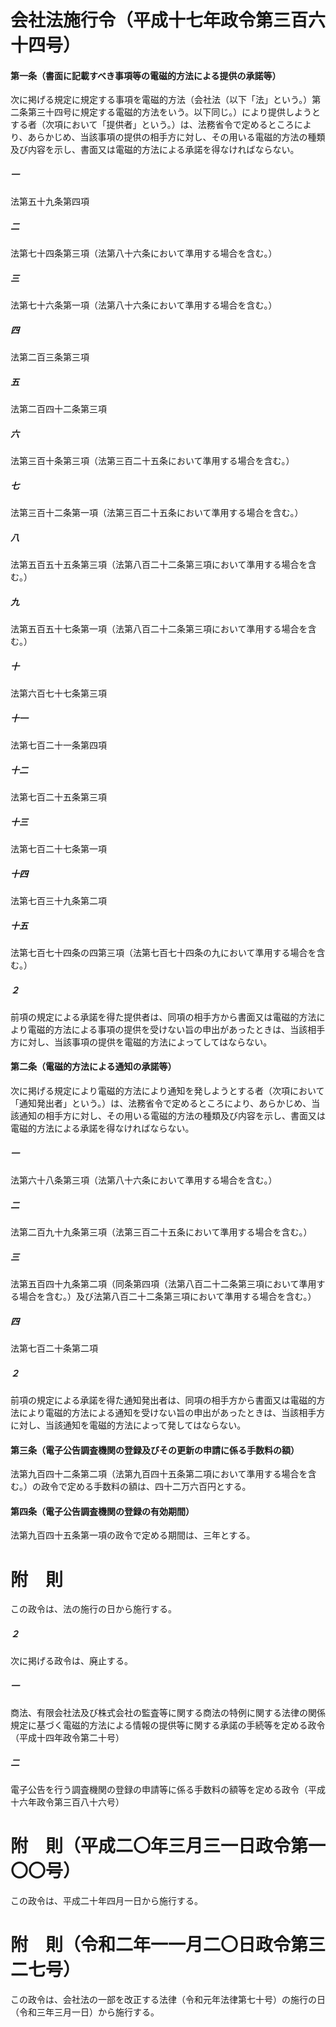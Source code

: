 # 会社法施行令（平成十七年政令第三百六十四号）
#### 第一条（書面に記載すべき事項等の電磁的方法による提供の承諾等）
次に掲げる規定に規定する事項を電磁的方法（会社法（以下「法」という。）第二条第三十四号に規定する電磁的方法をいう。以下同じ。）により提供しようとする者（次項において「提供者」という。）は、法務省令で定めるところにより、あらかじめ、当該事項の提供の相手方に対し、その用いる電磁的方法の種類及び内容を示し、書面又は電磁的方法による承諾を得なければならない。
##### 一
法第五十九条第四項
##### 二
法第七十四条第三項（法第八十六条において準用する場合を含む。）
##### 三
法第七十六条第一項（法第八十六条において準用する場合を含む。）
##### 四
法第二百三条第三項
##### 五
法第二百四十二条第三項
##### 六
法第三百十条第三項（法第三百二十五条において準用する場合を含む。）
##### 七
法第三百十二条第一項（法第三百二十五条において準用する場合を含む。）
##### 八
法第五百五十五条第三項（法第八百二十二条第三項において準用する場合を含む。）
##### 九
法第五百五十七条第一項（法第八百二十二条第三項において準用する場合を含む。）
##### 十
法第六百七十七条第三項
##### 十一
法第七百二十一条第四項
##### 十二
法第七百二十五条第三項
##### 十三
法第七百二十七条第一項
##### 十四
法第七百三十九条第二項
##### 十五
法第七百七十四条の四第三項（法第七百七十四条の九において準用する場合を含む。）
##### ２
前項の規定による承諾を得た提供者は、同項の相手方から書面又は電磁的方法により電磁的方法による事項の提供を受けない旨の申出があったときは、当該相手方に対し、当該事項の提供を電磁的方法によってしてはならない。
#### 第二条（電磁的方法による通知の承諾等）
次に掲げる規定により電磁的方法により通知を発しようとする者（次項において「通知発出者」という。）は、法務省令で定めるところにより、あらかじめ、当該通知の相手方に対し、その用いる電磁的方法の種類及び内容を示し、書面又は電磁的方法による承諾を得なければならない。
##### 一
法第六十八条第三項（法第八十六条において準用する場合を含む。）
##### 二
法第二百九十九条第三項（法第三百二十五条において準用する場合を含む。）
##### 三
法第五百四十九条第二項（同条第四項（法第八百二十二条第三項において準用する場合を含む。）及び法第八百二十二条第三項において準用する場合を含む。）
##### 四
法第七百二十条第二項
##### ２
前項の規定による承諾を得た通知発出者は、同項の相手方から書面又は電磁的方法により電磁的方法による通知を受けない旨の申出があったときは、当該相手方に対し、当該通知を電磁的方法によって発してはならない。
#### 第三条（電子公告調査機関の登録及びその更新の申請に係る手数料の額）
法第九百四十二条第二項（法第九百四十五条第二項において準用する場合を含む。）の政令で定める手数料の額は、四十二万六百円とする。
#### 第四条（電子公告調査機関の登録の有効期間）
法第九百四十五条第一項の政令で定める期間は、三年とする。
# 附　則
この政令は、法の施行の日から施行する。
##### ２
次に掲げる政令は、廃止する。
##### 一
商法、有限会社法及び株式会社の監査等に関する商法の特例に関する法律の関係規定に基づく電磁的方法による情報の提供等に関する承諾の手続等を定める政令（平成十四年政令第二十号）
##### 二
電子公告を行う調査機関の登録の申請等に係る手数料の額等を定める政令（平成十六年政令第三百八十六号）
# 附　則（平成二〇年三月三一日政令第一〇〇号）
この政令は、平成二十年四月一日から施行する。
# 附　則（令和二年一一月二〇日政令第三二七号）
この政令は、会社法の一部を改正する法律（令和元年法律第七十号）の施行の日（令和三年三月一日）から施行する。
